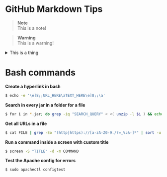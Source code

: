 # GitHub Markdown Tips

> **Note**<br/>
> This is a note!

> **Warning**<br/>
> This is a warning!

<details>
<summary>This is a thing</summary>
Look at me, mum!
You can't look at me!
</details>

# Bash commands

**Create a hyperlink in bash**
```bash
$ echo -e '\e]8;;URL_HERE\aTEXT_HERE\e]8;;\a'
```

**Search in every jar in a folder for a file**
```bash
$ for i in *.jar; do grep -iq "SEARCH_QUERY" < <( unzip -l $i ) && echo $i; done
```

**Get all URLs in a file**
```bash
$ cat FILE | grep -Eo "(http|https)://[a-zA-Z0-9./?=_%:&-]*" | sort -u
```

**Run a command inside a screen with custom title**
```bash
$ screen -S "TITLE" -d -m COMMAND
```

**Test the Apache config for errors**
```bash
$ sudo apachectl configtest
```
